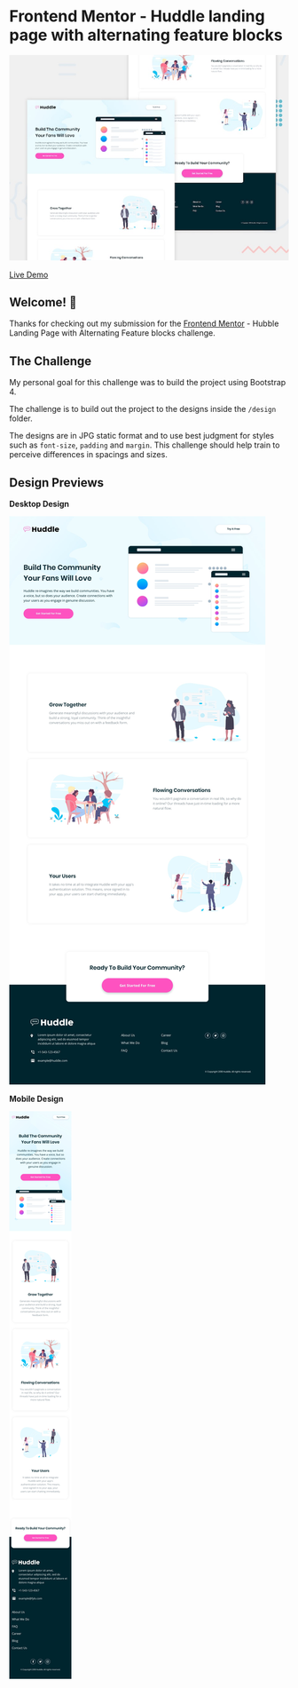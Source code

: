 # Frontend Mentor - Huddle landing page with alternating feature blocks

![Design preview for the Huddle landing page with alternating feature blocks coding challenge](./design/desktop-preview.jpg)

[Live Demo](https://eefborromeo.github.io/huddle-landing/)

## Welcome! 👋

Thanks for checking out my submission for the [Frontend Mentor](https://www.frontendmentor.io) - Hubble Landing Page with Alternating Feature blocks challenge.

## The Challenge

My personal goal for this challenge was to build the project using Bootstrap 4.

The challenge is to build out the project to the designs inside the `/design` folder.

The designs are in JPG static format and to use best judgment for styles such as `font-size`, `padding` and `margin`. This challenge should help train to perceive differences in spacings and sizes.

## Design Previews

**Desktop Design**

![Desktop design](./design/desktop-design.jpg)

**Mobile Design**

![Desktop design](./design/mobile-design.jpg)
